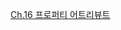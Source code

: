 [Ch.16 프로퍼티 어트리뷰트](https://literate-close-819.notion.site/16-da285519f03f49b1b31b38a653cde74c?pvs=4)